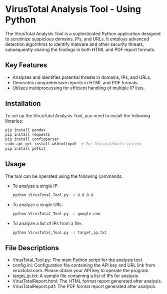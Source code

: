 # VirusTotal Analysis Tool - Using Python

The VirusTotal Analysis Tool is a sophisticated Python application designed to scrutinize suspicious domains, IPs, and URLs. It employs advanced detection algorithms to identify malware and other security threats, subsequently sharing the findings in both HTML and PDF report formats.

## Key Features

- Analyzes and identifies potential threats in domains, IPs, and URLs.
- Generates comprehensive reports in HTML and PDF formats.
- Utilizes multiprocessing for efficient handling of multiple IP lists.

## Installation

To set up the VirusTotal Analysis Tool, you need to install the following libraries:

```bash
pip install pandas
pip install requests
pip install configparser
sudo apt-get install wkhtmltopdf  # For Debian/Ubuntu systems
pip install pdfkit
```

## Usage
The tool can be operated using the following commands:
- To analyze a single IP:
   ```bash
   python VirusTotal_Tool.py -s 8.8.8.8
   ```
- To analyze a single URL:
   ```bash
   python VirusTotal_Tool.py -s google.com
   ```
- To analyze a list of IPs from a file:
   ```bash
   python VirusTotal_Tool.py -i target_ip.txt
   ```

## File Descriptions

- VirusTotal_Tool.py: The main Python script for the analysis tool.
- config.ini: Configuration file containing the API key and URL link from virustotal.com. Please obtain your API key to operate the program.
- target_ip.txt: A sample file containing a list of IPs for analysis.
- VirusTotalReport.html: The HTML format report generated after analysis.
- VirusTotalReport.pdf: The PDF format report generated after analysis.

